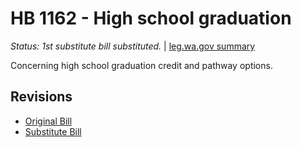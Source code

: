 # HB 1162 - High school graduation
*Status: 1st substitute bill substituted.* | [leg.wa.gov summary](https://app.leg.wa.gov/billsummary?BillNumber=1162&Year=2021)

Concerning high school graduation credit and pathway options.

## Revisions
* [Original Bill](1/)
* [Substitute Bill](S/)